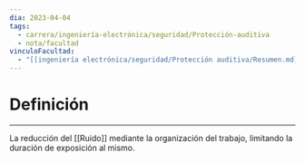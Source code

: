 ```yaml
---
dia: 2023-04-04
tags:
  - carrera/ingeniería-electrónica/seguridad/Protección-auditiva
  - nota/facultad
vinculoFacultad:
  - "[[ingeniería electrónica/seguridad/Protección auditiva/Resumen.md]]"
---
```

# Definición
---
La reducción del [[Ruido]] mediante la organización del trabajo, limitando la duración de exposición al mismo.